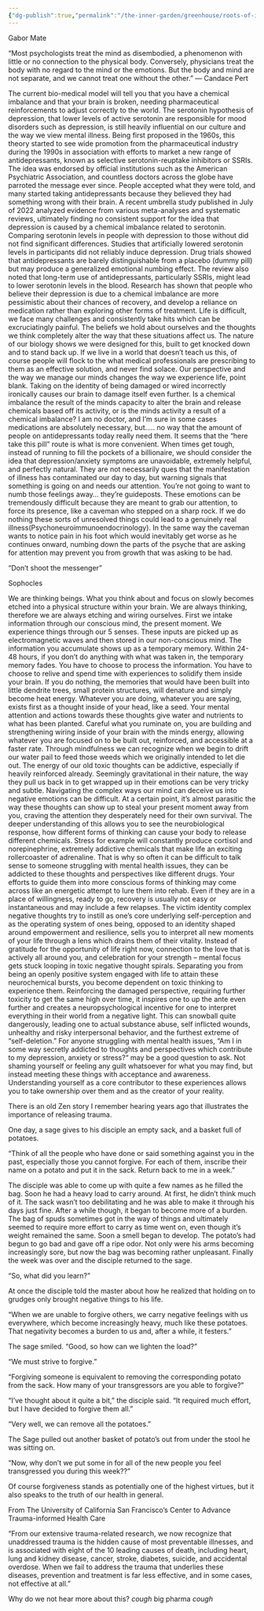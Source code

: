 ```yaml
---
{"dg-publish":true,"permalink":"/the-inner-garden/greenhouse/roots-of-illness/"}
---
```


Gabor Mate 

“Most psychologists treat the mind as disembodied, a phenomenon with little or no connection to the physical body. Conversely, physicians treat the body with no regard to the mind or the emotions. But the body and mind are not separate, and we cannot treat one without the other.”
— Candace Pert 

The current bio-medical model will tell you that you have a chemical imbalance and that your brain is broken, needing pharmaceutical reinforcements to adjust correctly to the world. The serotonin hypothesis of depression, that lower levels of active serotonin are responsible for mood disorders such as depression, is still heavily influential on our culture and the way we view mental illness. Being first proposed in the 1960s, this theory started to see wide promotion from the pharmaceutical industry during the 1990s in association with efforts to market a new range of antidepressants, known as selective serotonin-reuptake inhibitors or SSRIs. The idea was endorsed by official institutions such as the American Psychiatric Association, and countless doctors across the globe have parroted the message ever since. People accepted what they were told, and many started taking antidepressants because they believed they had something wrong with their brain. A recent umbrella study published in July of 2022 analyzed evidence from various meta-analyses and systematic reviews, ultimately finding no consistent support for the idea that depression is caused by a chemical imbalance related to serotonin. Comparing serotonin levels in people with depression to those without did not find significant differences. Studies that artificially lowered serotonin levels in participants did not reliably induce depression. Drug trials showed that antidepressants are barely distinguishable from a placebo (dummy pill) but may produce a generalized emotional numbing effect. The review also noted that long-term use of antidepressants, particularly SSRIs, might lead to lower serotonin levels in the blood. Research has shown that people who believe their depression is due to a chemical imbalance are more pessimistic about their chances of recovery, and develop a reliance on medication rather than exploring other forms of treatment. Life is difficult, we face many challenges and consistently take hits which can be excruciatingly painful. The beliefs we hold about ourselves and the thoughts we think completely alter the way that these situations affect us. The nature of our biology shows we were designed for this, built to get knocked down and to stand back up. If we live in a world that doesn’t teach us this, of course people will flock to the what medical professionals are prescribing to them as an effective solution, and never find solace. Our perspective and the way we manage our minds changes the way we experience life, point blank. Taking on the identity of being damaged or wired incorrectly ironically causes our brain to damage itself even further. Is a chemical imbalance the result of the minds capacity to alter the brain and release chemicals based off its activity, or is the minds activity a result of a chemical imbalance? I am no doctor, and I’m sure in some cases medications are absolutely necessary, but….. no way that the amount of people on antidepressants today really need them. It seems that the “here take this pill” route is what is more convenient. When times get tough, instead of running to fill the pockets of a billionaire, we should consider the idea that depression/anxiety symptoms are unavoidable, extremely helpful, and perfectly natural. They are not necessarily ques that the manifestation of illness has contaminated our day to day, but warning signals that something is going on and needs our attention. You’re not going to want to numb those feelings away… they’re guideposts. These emotions can be tremendously difficult because they are meant to grab our attention, to force its presence, like a caveman who stepped on a sharp rock. If we do nothing these sorts of unresolved things could lead to a genuinely real illness(Psychoneuroimmunoendocrinology). In the same way the caveman wants to notice pain in his foot which would inevitably get worse as he continues onward, numbing down the parts of the psyche that are asking for attention may prevent you from growth that was asking to be had.

“Don’t shoot the messenger”

Sophocles

We are thinking beings. What you think about and focus on slowly becomes etched into a physical structure within your brain. We are always thinking, therefore we are always etching and wiring ourselves. First we intake information through our conscious mind, the present moment. We experience things through our 5 senses. These inputs are picked up as electromagnetic waves and then stored in our non-conscious mind. The information you accumulate shows up as a temporary memory. Within 24-48 hours, if you don’t do anything with what was taken in, the temporary memory fades. You have to choose to process the information. You have to choose to relive and spend time with experiences to solidify them inside your brain. If you do nothing, the memories that would have been built into little dendrite trees, small protein structures, will denature and simply become heat energy. Whatever you are doing, whatever you are saying, exists first as a thought inside of your head, like a seed. Your mental attention and actions towards these thoughts give water and nutrients to what has been planted. Careful what you ruminate on, you are building and strengthening wiring inside of your brain with the minds energy, allowing whatever you are focused on to be built out, reinforced, and accessible at a faster rate. Through mindfulness we can recognize when we begin to drift our water pail to feed those weeds which we originally intended to let die out. The energy of our old toxic thoughts can be addictive, especially if heavily reinforced already. Seemingly gravitational in their nature, the way they pull us back in to get wrapped up in their emotions can be very tricky and subtle. Navigating the complex ways our mind can deceive us into negative emotions can be difficult. At a certain point, it’s almost parasitic the way these thoughts can show up to steal your present moment away from you, craving the attention they desperately need for their own survival. The deeper understanding of this allows you to see the neurobiological response, how different forms of thinking can cause your body to release different chemicals. Stress for example will constantly produce cortisol and norepinephrine, extremely addictive chemicals that make life an exciting rollercoaster of adrenaline. That is why so often it can be difficult to talk sense to someone struggling with mental health issues, they can be addicted to these thoughts and perspectives like different drugs. Your efforts to guide them into more conscious forms of thinking may come across like an energetic attempt to lure them into rehab. Even if they are in a place of willingness, ready to go, recovery is usually not easy or instantaneous and may include a few relapses. The victim identity complex negative thoughts try to instill as one’s core underlying self-perception and as the operating system of ones being, opposed to an identity shaped around empowerment and resilience, sells you to interpret all new moments of your life through a lens which drains them of their vitality. Instead of gratitude for the opportunity of life right now, connection to the love that is actively all around you, and celebration for your strength – mental focus gets stuck looping in toxic negative thought spirals. Separating you from being an openly positive system engaged with life to attain these neurochemical bursts, you become dependent on toxic thinking to experience them. Reinforcing the damaged perspective, requiring further toxicity to get the same high over time, it inspires one to up the ante even further and creates a neuropsychological incentive for one to interpret everything in their world from a negative light. This can snowball quite dangerously, leading one to actual substance abuse, self inflicted wounds, unhealthy and risky interpersonal behavior, and the furthest extreme of “self-deletion.” For anyone struggling with mental health issues, “Am I in some way secretly addicted to thoughts and perspectives which contribute to my depression, anxiety or stress?“ may be a good question to ask. Not shaming yourself or feeling any guilt whatsoever for what you may find, but instead meeting these things with acceptance and awareness. Understanding yourself as a core contributor to these experiences allows you to take ownership over them and as the creator of your reality.

There is an old Zen story I remember hearing years ago that illustrates the importance of releasing trauma.

One day, a sage gives to his disciple an empty sack, and a basket full of potatoes.

“Think of all the people who have done or said something against you in the past, especially those you cannot forgive. For each of them, inscribe their name on a potato and put it in the sack. Return back to me in a week.”

The disciple was able to come up with quite a few names as he filled the bag. Soon he had a heavy load to carry around. At first, he didn’t think much of it. The sack wasn’t too debilitating and he was able to make it through his days just fine. After a while though, it began to become more of a burden. The bag of spuds sometimes got in the way of things and ultimately seemed to require more effort to carry as time went on, even though it’s weight remained the same. Soon a smell began to develop. The potato’s had begun to go bad and gave off a ripe odor. Not only were his arms becoming increasingly sore, but now the bag was becoming rather unpleasant. Finally the week was over and the disciple returned to the sage.

“So, what did you learn?”

At once the disciple told the master about how he realized that holding on to grudges only brought negative things to his life.

“When we are unable to forgive others, we carry negative feelings with us everywhere, which become increasingly heavy, much like these potatoes. That negativity becomes a burden to us and, after a while, it festers.”

The sage smiled. “Good, so how can we lighten the load?”

“We must strive to forgive.”

“Forgiving someone is equivalent to removing the corresponding potato from the sack. How many of your transgressors are you able to forgive?”

“I’ve thought about it quite a bit,” the disciple said. “It required much effort, but I have decided to forgive them all.”

“Very well, we can remove all the potatoes.”

The Sage pulled out another basket of potato’s out from under the stool he was sitting on.

“Now, why don’t we put some in for all of the new people you feel transgressed you during this week??”

Of course forgiveness stands as potentially one of the highest virtues, but it also speaks to the truth of our health in general.

From The University of California San Francisco’s Center to Advance Trauma-informed Health Care

“From our extensive trauma-related research, we now recognize that unaddressed trauma is the hidden cause of most preventable illnesses, and is associated with eight of the 10 leading causes of death, including heart, lung and kidney disease, cancer, stroke, diabetes, suicide, and accidental overdose. When we fail to address the trauma that underlies these diseases, prevention and treatment is far less effective, and in some cases, not effective at all.”

Why do we not hear more about this? *cough* big pharma *cough*





